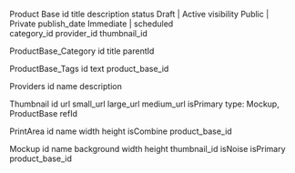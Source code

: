 Product Base
    id
    title
    description
    status  Draft | Active
    visibility  Public | Private
    publish_date    Immediate | scheduled     
    category_id
    provider_id
    thumbnail_id

ProductBase_Category
    id
    title
    parentId

ProductBase_Tags
    id
    text
    product_base_id

Providers
    id
    name
    description

Thumbnail
    id
    url
    small_url
    large_url
    medium_url
    isPrimary
    type: Mockup, ProductBase
    refId

PrintArea
    id
    name
    width
    height
    isCombine
    product_base_id

Mockup
    id
    name
    background
    width
    height
    thumbnail_id
    isNoise
    isPrimary
    product_base_id